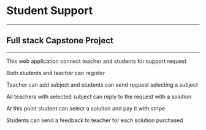 <html>
<head>
<style>
<meta charset="UTF-8">
    <meta name="viewport" content="width=device-width, initial-scale=1.0">
    <title>README</title>
p{
font-size: 18px;
}
</style>
</head>

<body>
<h1>Student Support</h1>
<hr>
<h2>Full stack Capstone Project</h2>
<hr>
<p>This web application connect teacher and students for support request</p>
<p>Both students and teacher can register</p>
<p>Teacher can add subject and students can send request selecting a subject</p>
<p>All teachers with selected subject can reply to the request with a solution</p>
<p>At this point student can select a solution and pay it with stripe</p>
<p>Students can send a feedback to teacher for each solution purchased</p>
</body>
</html>